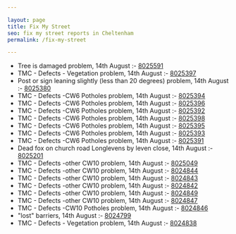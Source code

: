 ```yaml
---

layout: page
title: Fix My Street
seo: fix my street reports in Cheltenham
permalink: /fix-my-street

---
```


<!-- fix_marker starts -->

- Tree is damaged problem, 14th August :- [8025591](https://www.fixmystreet.com/report/8025591)
- TMC - Defects - Vegetation problem, 14th August :- [8025397](https://www.fixmystreet.com/report/8025397)
- Post or sign leaning slightly (less than 20 degrees) problem, 14th August :- [8025380](https://www.fixmystreet.com/report/8025380)
- TMC - Defects -CW6 Potholes  problem, 14th August :- [8025394](https://www.fixmystreet.com/report/8025394)
- TMC - Defects -CW6 Potholes  problem, 14th August :- [8025396](https://www.fixmystreet.com/report/8025396)
- TMC - Defects -CW6 Potholes  problem, 14th August :- [8025392](https://www.fixmystreet.com/report/8025392)
- TMC - Defects -CW6 Potholes  problem, 14th August :- [8025398](https://www.fixmystreet.com/report/8025398)
- TMC - Defects -CW6 Potholes  problem, 14th August :- [8025395](https://www.fixmystreet.com/report/8025395)
- TMC - Defects -CW6 Potholes  problem, 14th August :- [8025393](https://www.fixmystreet.com/report/8025393)
- TMC - Defects -CW6 Potholes  problem, 14th August :- [8025391](https://www.fixmystreet.com/report/8025391)
- Dead fox on church road Longlevens by leven close, 14th August :- [8025201](https://www.fixmystreet.com/report/8025201)
- TMC - Defects -other CW10 problem, 14th August :- [8025049](https://www.fixmystreet.com/report/8025049)
- TMC - Defects -other CW10 problem, 14th August :- [8024844](https://www.fixmystreet.com/report/8024844)
- TMC - Defects -other CW10 problem, 14th August :- [8024843](https://www.fixmystreet.com/report/8024843)
- TMC - Defects -other CW10 problem, 14th August :- [8024842](https://www.fixmystreet.com/report/8024842)
- TMC - Defects -other CW10 problem, 14th August :- [8024849](https://www.fixmystreet.com/report/8024849)
- TMC - Defects -other CW10 problem, 14th August :- [8024847](https://www.fixmystreet.com/report/8024847)
- TMC - Defects -CW10 Potholes problem, 14th August :- [8024846](https://www.fixmystreet.com/report/8024846)
- "lost" barriers, 14th August :- [8024799](https://www.fixmystreet.com/report/8024799)
- TMC - Defects - Vegetation problem, 14th August :- [8024838](https://www.fixmystreet.com/report/8024838)

<!-- fix_marker ends -->